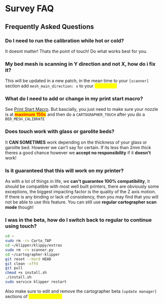 # Survey FAQ

## Frequently Asked Questions

### Do I need to run the calibration while hot or cold?

It doesnt matter! Thats the point of touch! Do what works best for you.

### My bed mesh is scanning in Y direction and not X, how do i fix it?

This will be updated in a new patch, in the mean time to your `[scanner]` section add `mesh_main_direction: x` to your <mark style="color:yellow;">**printer.cfg**</mark>

### What do I need to add or change in my print start macro?

See [Print Start Macro](survey-faq.md#print-start-macro-example). But bascially, you just need to make sure your nozzle is at <mark style="color:red;">**maximum 150c**</mark> and then do a `CARTOGRAPHER_TOUCH` after you do a `BED_MESH_CALIBRATE`

### Does touch work with glass or garolite beds?

It **CAN SOMETIMES** work depending on the thickness of your glass or garolite bed. However we can't say for certain. If its less than 2mm thick theres a good chance however we **accept no responsibility** if it **doesn't** work!&#x20;

### Is it guaranteed that this will work on my printer?&#x20;

As with a lot of things in life, we **can't guarantee 100% compatibility**, it should be compatible with most well built printers, there are obviously some exceptions, the biggest impacting factor is the quality of the Z axis motion. If there is any binding or lack of consistency, then you may find that you will not be able to use this feature. You can still use **regular cartographer scan mode** though!

### I was in the beta, how do I switch back to regular to continue using touch?

```bash
cd ~
sudo rm -rv Carto_TAP
cd ~/klipper/klippy/extras
sudo rm -rv scanner.py
cd ~/cartographer-klipper
git reset --hard HEAD
git clean -xffd
git pull
chmod +x install.sh
./install.sh
sudo service klipper restart
```

Also make sure to edit and remove the cartographer beta `[update manager]` sections of <mark style="color:yellow;">**moonraker.conf**</mark>

